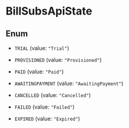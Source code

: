 

# BillSubsApiState

## Enum


* `TRIAL` (value: `"Trial"`)

* `PROVISIONED` (value: `"Provisioned"`)

* `PAID` (value: `"Paid"`)

* `AWAITINGPAYMENT` (value: `"AwaitingPayment"`)

* `CANCELLED` (value: `"Cancelled"`)

* `FAILED` (value: `"Failed"`)

* `EXPIRED` (value: `"Expired"`)



